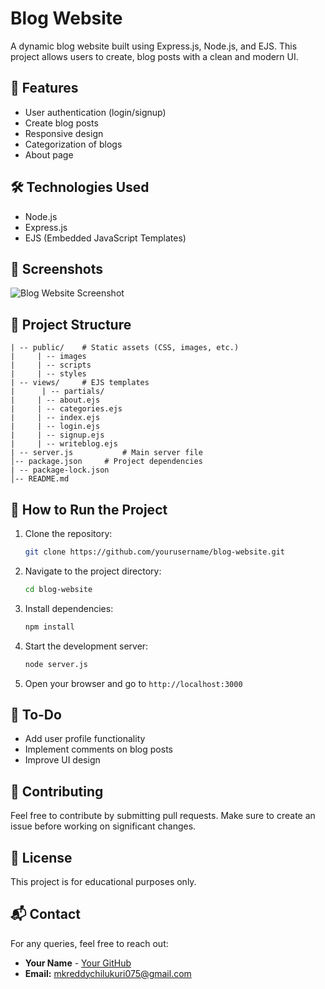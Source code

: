 # Blog Website

A dynamic blog website built using Express.js, Node.js, and EJS. This project allows users to create, blog posts with a clean and modern UI.

## 🚀 Features
- User authentication (login/signup)
- Create blog posts
- Responsive design
- Categorization of blogs
- About page

## 🛠️ Technologies Used
- Node.js
- Express.js
- EJS (Embedded JavaScript Templates)

## 📸 Screenshots
![Blog Website Screenshot](public/images/screenshot.png)

## 📂 Project Structure
```
| -- public/    # Static assets (CSS, images, etc.)
|     | -- images
|     | -- scripts
|     | -- styles
| -- views/     # EJS templates
|      | -- partials/
|     | -- about.ejs
|     | -- categories.ejs
|     | -- index.ejs
|     | -- login.ejs
|     | -- signup.ejs
|     | -- writeblog.ejs
| -- server.js           # Main server file
│-- package.json     # Project dependencies
| -- package-lock.json
│-- README.md    
```

## 🎯 How to Run the Project
1. Clone the repository:
   ```sh
   git clone https://github.com/yourusername/blog-website.git
   ```
2. Navigate to the project directory:
   ```sh
   cd blog-website
   ```
3. Install dependencies:
   ```sh
   npm install
   ```
4. Start the development server:
   ```sh
   node server.js
   ```
5. Open your browser and go to `http://localhost:3000`

## 🌟 To-Do
- Add user profile functionality
- Implement comments on blog posts
- Improve UI design

## 🤝 Contributing
Feel free to contribute by submitting pull requests. Make sure to create an issue before working on significant changes.

## 📜 License
This project is for educational purposes only.

## 📬 Contact
For any queries, feel free to reach out:
- **Your Name** - [Your GitHub](https://github.com/yourusername)
- **Email:** mkreddychilukuri075@gmail.com
